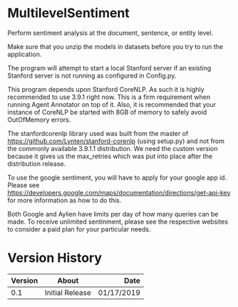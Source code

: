 # MultilevelSentiment
Perform sentiment analysis at the document, sentence, or entity level.

Make sure that you unzip the models in datasets before you try to run the application.

The program will attempt to start a local Stanford server if an existing Stanford server is not running as configured in Config.py.

This program depends upon Stanford CoreNLP.  As such it is highly recommended to use 3.9.1 right now.  This is a firm requirement when running Agent Annotator on top of it.  Also, it is recommended that your instance of CoreNLP be started with 8GB of memory to safely avoid OutOfMemory errors.

The stanfordcorenlp library used was built from the master of https://github.com/Lynten/stanford-corenlp (using setup.py) and not from the commonly available 3.9.1.1 distribution.  We need the custom version because it gives us the max_retries which was put into place after the distribution release.

To use the google sentiment, you will have to apply for your google app id.  Please see https://developers.google.com/maps/documentation/directions/get-api-key for more information as how to do this.

Both Google and Aylien have limits per day of how many queries can be made.  To receive unlimited sentinment, please see the respective websites to consider a paid plan for your particular needs.

# Version History
| Version       | About           | Date       |
| ------------- |:---------------:| ----------:|
| 0.1           | Initial Release | 01/17/2019 |
